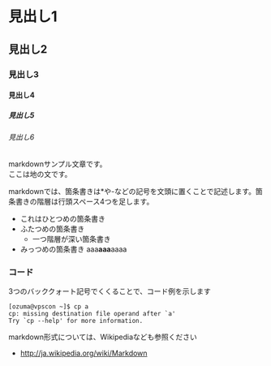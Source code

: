 # 見出し1

## 見出し2

### 見出し3

#### 見出し4

##### 見出し5

###### 見出し6

markdownサンプル文章です。  
ここは地の文です。

markdownでは、箇条書きは*や-などの記号を文頭に置くことで記述します。箇条書きの階層は行頭スペース4つを足します。

- これはひとつめの箇条書き
- ふたつめの箇条書き
    - 一つ階層が深い箇条書き
- みっつめの箇条書き
aaa**aaa**aaaa
### コード

3つのバッククォート記号でくくることで、コード例を示します

```
[ozuma@vpscon ~]$ cp a
cp: missing destination file operand after `a'
Try `cp --help' for more information.
```

markdown形式については、Wikipediaなども参照ください

- http://ja.wikipedia.org/wiki/Markdown